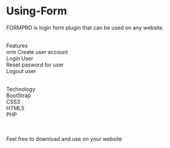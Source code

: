 # Using-Form

FORMPRO  is login form plugin that can be used on any website.<br><br>

Features<br>orm
Create user account<br>
Login User <br>
Reset pasword for user<br>
Logout user <br><br>


Technology<br>
BootStrap<br>
CSS3<br>
HTML5<br>
PHP<br>


<br><br>Feel free to download and use on your website 





